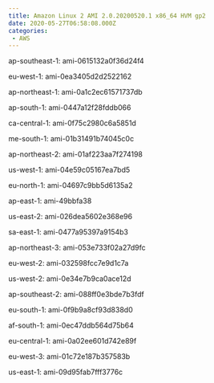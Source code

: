 ```yaml
---
title: Amazon Linux 2 AMI 2.0.20200520.1 x86_64 HVM gp2
date: 2020-05-27T06:58:08.000Z
categories:
 - AWS
---
```


ap-southeast-1: ami-0615132a0f36d24f4

eu-west-1: ami-0ea3405d2d2522162

ap-northeast-1: ami-0a1c2ec61571737db

ap-south-1: ami-0447a12f28fddb066

ca-central-1: ami-0f75c2980c6a5851d

me-south-1: ami-01b31491b74045c0c

ap-northeast-2: ami-01af223aa7f274198

us-west-1: ami-04e59c05167ea7bd5

eu-north-1: ami-04697c9bb5d6135a2

ap-east-1: ami-49bbfa38

us-east-2: ami-026dea5602e368e96

sa-east-1: ami-0477a95397a9154b3

ap-northeast-3: ami-053e733f02a27d9fc

eu-west-2: ami-032598fcc7e9d1c7a

us-west-2: ami-0e34e7b9ca0ace12d

ap-southeast-2: ami-088ff0e3bde7b3fdf

eu-south-1: ami-0f9b9a8cf93d838d0

af-south-1: ami-0ec47ddb564d75b64

eu-central-1: ami-0a02ee601d742e89f

eu-west-3: ami-01c72e187b357583b

us-east-1: ami-09d95fab7fff3776c

